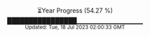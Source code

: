 <p align="center">
⏳Year Progress (54.27 %) <br>
████████████████▁▁▁▁▁▁▁▁▁▁▁▁▁▁ <br>
<sub>Updated: Tue, 18 Jul 2023 02:00:33 GMT</sub>
</p>

